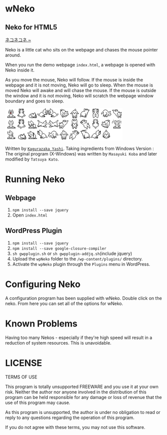 # wNeko

## Neko for HTML5

[ネコネコネ ~](https://www.yoooooooooo.com/yashi/demo/wneko/)

Neko is a little cat who sits on the webpage and chases the
mouse pointer around.

When you run the demo webpage `index.html`, a webpage is opened with Neko inside it.

As you move the mouse, Neko will follow. If the mouse is inside the webpage and it is not moving, Neko will go to sleep. When the mouse is moved Neko will awake and will chase the mouse. If the mouse is outside the window and it is not moving, Neko will scratch the webpage window boundary and goes to sleep.

![Neko](https://github.com/kagurazakayashi/wneko/blob/master/neko0.gif?raw=true)

Written by [`Kagurazaka Yashi`](https://github.com/kagurazakayashi). Taking ingredients from Windows Version : The original program (X-Windows)
was written by `Masayuki Koba` and later modified by `Tatsuya Kato`.

# Running Neko

## Webpage

1. `npm install --save jquery`
2. Open `index.html`

## WordPress Plugin

1. `npm install --save jquery`
2. `npm install --save google-closure-compiler`
3. `sh gwpplugin.sh` or `sh gwpplugin-addjq.sh`(include jquery)
4. Upload the `wpNeko` folder to the `/wp-content/plugins/` directory.
5. Activate the `wpNeko` plugin through the `Plugins` menu in WordPress.

# Configuring Neko

A configuration program has been supplied with wNeko. Double
click on the neko. From here you can set all
of the options for wNeko.

# Known Problems

Having too many Nekos - especially if they're high speed will
result in a reduction of system resources. This is unavoidable.

# LICENSE

TERMS OF USE

This program is totally unsupported FREEWARE and you use it at your
own risk. Neither the author nor anyone involved in the distribution
of this program can be held responsible for any damage or loss of
revenue that the use of this program may cause.

As this program is unsupported, the author is under no obligation to
read or reply to any questions regarding the operation of this program.

If you do not agree with these terms, you may not use this software.
